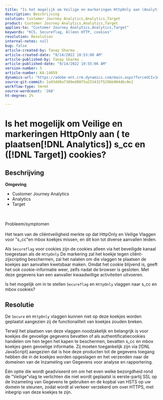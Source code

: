 ```yaml
---
title: "Is het mogelijk om Veilige en markeringen HttpOnly aan (Analytics) s_cc en ( te plaatsen[!DNL Target]) mbox cookies?"
description: Beschrijving
solution: Customer Journey Analytics,Analytics,Target
product: Customer Journey Analytics,Analytics,Target
applies-to: "Customer Journey Analytics,Analytics,Target"
keywords: "KCS, Secureflag, Alleen HTTP, cookies"
resolution: Resolution
internal-notes: null
bug: false
article-created-by: Tanay Sharma .
article-created-date: "9/14/2022 10:53:08 AM"
article-published-by: Tanay Sharma .
article-published-date: "9/14/2022 10:55:06 AM"
version-number: 5
article-number: KA-14059
dynamics-url: "https://adobe-ent.crm.dynamics.com/main.aspx?forceUCI=1&pagetype=entityrecord&etn=knowledgearticle&id=f8741f6a-1b34-ed11-9db1-002248086735"
source-git-commit: 2a93dd0a7389ed08f5a253432f529bb904dbc0e1
workflow-type: tm+mt
source-wordcount: '268'
ht-degree: 2%

---
```


# Is het mogelijk om Veilige en markeringen HttpOnly aan ( te plaatsen[!DNL Analytics]) s_cc en ([!DNL Target]) cookies?

## Beschrijving

<b>Omgeving</b>
- Customer Journey Analytics
- Analytics
- Target



<br><br>Probleem/symptomen<br><br>
Het team van de cliëntveiligheid merkte op dat HttpOnly en Veilige Vlaggen voor &quot;s_cc&quot;en mbox koekjes missen, en dit kon tot diverse aanvallen leiden.

Als `Secureflag` voor cookies zijn de cookies alleen via het beveiligde kanaal toegestaan als de `HttpOnly` De markering zal het koekje tegen cliënt-zijscripting beschermen, zal het nalaten om die vlaggen te plaatsen de koekjes aan aanvallen kwetsbaar maken. Omdat het cookie blijvend is, geeft het ook cookie-informatie weer, zelfs nadat de browser is gesloten. Met deze gegevens kan een aanvaller kwaadwillige activiteiten uitvoeren.

Is het mogelijk om in te stellen `Secureflag` en `HttpOnly` vlaggen naar s_cc en mbox cookies?


## Resolutie


De `Secure` en `HttpOnly` vlaggen kunnen niet op deze koekjes worden geplaatst aangezien zij de functionaliteit van koekjes zouden breken.

Terwijl het plaatsen van deze vlaggen noodzakelijk en belangrijk is voor koekjes die gevoelige gegevens bevatten of als authentificatiecookies handelen om hen tegen het kapen te beschermen, bevatten s_cc en mbox koekjes geen gevoelige informatie. Zij moeten toegankelijk zijn via [!DNL JavaScript] aangezien dat is hoe deze producten tot de gegevens toegang hebben die in de koekjes worden opgeslagen en het verzenden naar de domeinen van de Inzameling van Gegevens voor analyse en rapportering.

Één optie die wordt geadviseerd om om het even welke bezorgdheid rond de &quot;Veilige&quot;vlag te verlichten die niet wordt geplaatst is eerste-partij SSL op de Inzameling van Gegevens te gebruiken en de kopbal van HSTS op uw domein te steunen, zodat wordt al verkeer verzekerd om over HTTPS, met inbegrip van deze koekjes te zijn.
